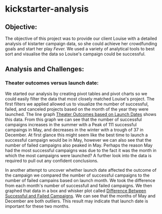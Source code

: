 # kickstarter-analysis
## Objective:
The objective of this project was to provide our client Louise with a detailed analysis of kistarter campaign data, so she could achieve her crowdfunding goals and start her play _Fever._ We used a variety of analytical tools to best sort and visualise the data so Louise's campaign could be successful.

## Analysis and Challenges:
### Theater outcomes versus launch date:
We started our analysis by creating pivot tables and pivot charts so we could easily filter the data that most closely matched Louise's project.  The first filters we applied allowed us to visualize the number of successful, failed, and canceled projects based on the month of the year they were launched.  The line graph [Theater Outcomes based on Launch Dates](https://github.com/kowiak89/kickstarter-analysis/blob/main/Theater_Outcomes_vs_Launch.png) shows this data.  From this graph we can see that the number of successful campaigns increases in the summer with a Peak of 111 successful campaings in May, and decreases in the winter with a trough of 37 in December.  At first glance this might seem like the best time to launch a successful campaign would be in May, however we can also see that the number of failed campaigns also peaked in May.  Perhaps the reason May had the most successful campaigns was due to the fact it was the month in which the most campaigns were launched?  A further look into the data is required to pull out any confident conclusions.

In another attempt to uncover whether launch date affected the outcome of the campaign we compared the number of successful campaigns to the number of failed campains based on launch month.  We took the difference from each month's number of successfull and failed campaigns.  We then graphed that data in a box and whisker plot called [Difference Between Successful and Failed Campaigns](link).  We can see that the months of May and December are both outliers.  This result may indicate that launch date is important for these two months.
